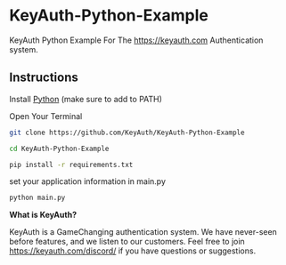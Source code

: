 # KeyAuth-Python-Example

KeyAuth Python Example For The <https://keyauth.com> Authentication system.

## Instructions

Install [Python](https://python.org) (make sure to add to PATH)

Open Your Terminal

```sh
git clone https://github.com/KeyAuth/KeyAuth-Python-Example
```

```sh
cd KeyAuth-Python-Example
```

```sh
pip install -r requirements.txt
```

set your application information in main.py

```sh
python main.py
```

**What is KeyAuth?**

KeyAuth is a GameChanging authentication system. We have never-seen before features, and we listen to our customers.
Feel free to join <https://keyauth.com/discord/> if you have questions or suggestions.
